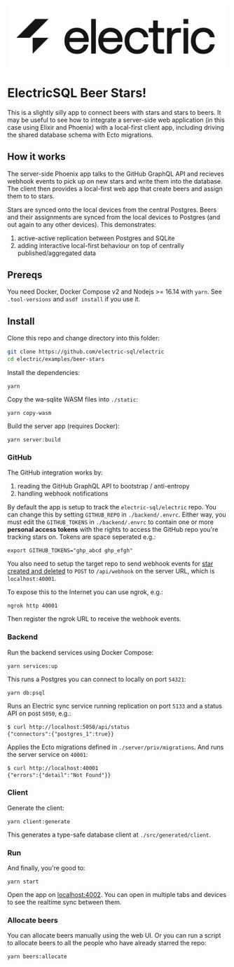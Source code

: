 <a href="https://electric-sql.com">
  <picture>
    <source media="(prefers-color-scheme: dark)"
        srcset="https://raw.githubusercontent.com/electric-sql/meta/main/identity/ElectricSQL-logo-light-trans.svg"
    />
    <source media="(prefers-color-scheme: light)"
        srcset="https://raw.githubusercontent.com/electric-sql/meta/main/identity/ElectricSQL-logo-black.svg"
    />
    <img alt="ElectricSQL logo"
        src="https://raw.githubusercontent.com/electric-sql/meta/main/identity/ElectricSQL-logo-black.svg"
    />
  </picture>
</a>

# ElectricSQL Beer Stars!

This is a slightly silly app to connect beers with stars and stars to beers. It may be useful to see how to integrate a server-side web application (in this case using Elixir and Phoenix) with a local-first client app, including driving the shared database schema with Ecto migrations.

## How it works

The server-side Phoenix app talks to the GitHub GraphQL API and recieves webhook events to pick up on new stars and write them into the database. The client then provides a local-first web app that create beers and assign them to to stars.

Stars are synced onto the local devices from the central Postgres. Beers and their assignments are synced from the local devices to Postgres (and out again to any other devices). This demonstrates:

1. active-active replication between Postgres and SQLite
2. adding interactive local-first behaviour on top of centrally published/aggregated data

## Prereqs

You need Docker, Docker Compose v2 and Nodejs >= 16.14 with `yarn`. See `.tool-versions` and `asdf install` if you use it.

## Install

Clone this repo and change directory into this folder:

```sh
git clone https://github.com/electric-sql/electric
cd electric/examples/beer-stars
```

Install the dependencies:

```shell
yarn
```

Copy the wa-sqlite WASM files into `./static`:

```shell
yarn copy-wasm
```

Build the server app (requires Docker):

```shell
yarn server:build
```

### GitHub

The GitHub integration works by:

1. reading the GitHub GraphQL API to bootstrap / anti-entropy
2. handling webhook notifications

By default the app is setup to track the `electric-sql/electric` repo. You can change this by setting `GITHUB_REPO` in `./backend/.envrc`. Either way, you must edit the `GITHUB_TOKENS` in `./backend/.envrc` to contain one or more **personal access tokens** with the rights to access the GitHub repo you're tracking stars on. Tokens are space seperated e.g.:

```
export GITHUB_TOKENS="ghp_abcd ghp_efgh"
```

You also need to setup the target repo to send webhook events for [star created and deleted](https://docs.github.com/webhooks-and-events/webhooks/webhook-events-and-payloads#star) to `POST` to `/api/webhook` on the server URL, which is `localhost:40001`.

To expose this to the Internet you can use ngrok, e.g.:

```shell
ngrok http 40001
```

Then register the ngrok URL to receive the webhook events.

### Backend

Run the backend services using Docker Compose:

```shell
yarn services:up
```

This runs a Postgres you can connect to locally on port `54321`:

```shell
yarn db:psql
```

Runs an Electric sync service running replication on port `5133` and a status API on post `5050`, e.g.:

```console
$ curl http://localhost:5050/api/status
{"connectors":{"postgres_1":true}}
```

Applies the Ecto migrations defined in `./server/priv/migrations`. And runs the server service on `40001`:

```console
$ curl http://localhost:40001
{"errors":{"detail":"Not Found"}}
```

### Client

Generate the client:

```shell
yarn client:generate
```

This generates a type-safe database client at `./src/generated/client`.

### Run

And finally, you're good to:

```shell
yarn start
```

Open the app on [localhost:4002](http://localhost:4002). You can open in multiple tabs and devices to see the realtime sync between them.

### Allocate beers

You can allocate beers manually using the web UI. Or you can run a script to allocate beers to all the people who have already starred the repo:

```shell
yarn beers:allocate
```
